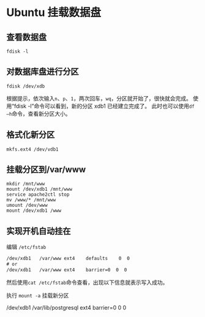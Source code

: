 # Ubuntu 挂载数据盘

## 查看数据盘

```shell
fdisk -l
```

## 对数据库盘进行分区
```shell
fdisk /dev/xdb
```

根据提示，依次输入`n`、`p`、`1`，两次回车，`wq`，分区就开始了，很快就会完成。
使用“fdisk -l”命令可以看到，新的分区 xdb1 已经建立完成了。
此时也可以使用`df –h`命令，查看新分区大小。

## 格式化新分区
```shell
mkfs.ext4 /dev/vdb1
```

## 挂载分区到/var/www

```shell
mkdir /mnt/www
mount /dev/xdb1 /mnt/www
service apache2ctl stop 
mv /www/* /mnt/www
umount /dev/www
mount /dev/xdb1 /www 
```

## 实现开机自动挂在
编辑 `/etc/fstab`
```txt
/dev/xdb1   /var/www ext4    defaults    0  0
# or
/dev/xdb1   /var/www ext4    barrier=0  0  0
```
然后使用`cat /etc/fstab`命令查看，出现以下信息就表示写入成功。

执行 `mount -a` 挂载新分区

/dev/xdb1   /var/lib/postgresql ext4    barrier=0  0  0
